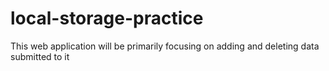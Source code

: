 # local-storage-practice
This web application will be primarily focusing on adding and deleting data submitted to it
